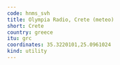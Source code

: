 ```yaml
---
code: hnms_svh
title: Olympia Radio, Crete (meteo)
short: Crete
country: greece
itu: grc
coordinates: 35.3220101,25.0961024
kind: utility
---
```

